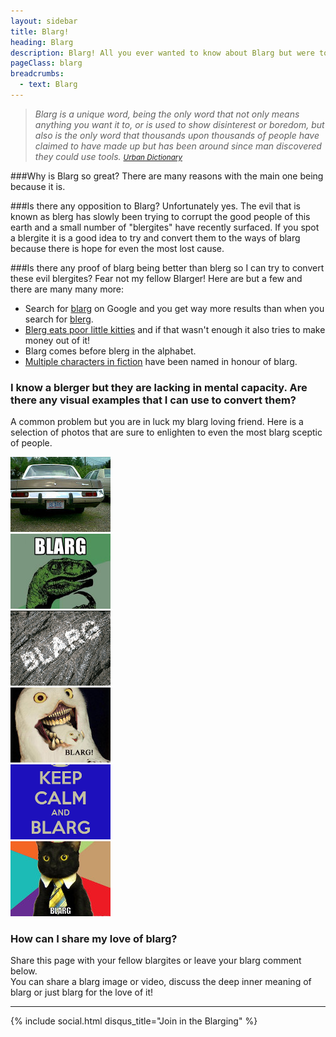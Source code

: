```yaml
---
layout: sidebar
title: Blarg!
heading: Blarg
description: Blarg! All you ever wanted to know about Blarg but were too afraid to find out.
pageClass: blarg
breadcrumbs:
  - text: Blarg
---
```

<blockquote>
  <em>
    Blarg is a unique word, being the only word that not only means anything you want it to, or is used
    to show disinterest or boredom, but also is the only word that thousands upon thousands of people have
    claimed to have made up but has been around since man discovered they could use tools.
  </em>
  <small>
    <cite title="Urban Dictionary">
      <a href="http://www.urbandictionary.com/define.php?term=blarg">Urban Dictionary</a>
    </cite>
  </small>
</blockquote>

###Why is Blarg so great?
There are many reasons with the main one being because it is.

###Is there any opposition to Blarg?
Unfortunately yes. The evil that is known as blerg has slowly been trying to corrupt the good people
of this earth and a small number of "blergites" have recently surfaced. If you spot a blergite it is a good
idea to try and convert them to the ways of blarg because there is hope for even the most lost cause.

###Is there any proof of blarg being better than blerg so I can try to convert these evil blergites?
Fear not my fellow Blarger! Here are but a few and there are many many more:

* Search for [blarg](http://www.google.com/search?q=blarg) on Google and you get way more results 
  than when you search for [blerg](http://www.google.com/search?q=blerg).
* [Blerg eats poor little kitties](http://www.cafepress.co.uk/goats_all/5480) and if that wasn't 
  enough it also tries to make money out of it!
* Blarg comes before blerg in the alphabet.
* [Multiple characters in fiction](http://en.wikipedia.org/wiki/Blarg) have been named in honour of blarg.

### I know a blerger but they are lacking in mental capacity. Are there any visual examples that I can use to convert them?
A common problem but you are in luck my blarg loving friend. Here is a selection of photos that are 
sure to enlighten to even the most blarg sceptic of people.

<div class="row">
  <div class="col-xs-6 col-sm-3 col-md-2">
    <a href="/assets/images/blarg/car.jpg" class="thumbnail" rel="gallery" title="What could be better than zooming around in your very own Blarg mobile?">
      <img alt="Blarg Car" src="/assets/images/blarg/car_tn.jpg">
    </a>
  </div>
  <div class="col-xs-6 col-sm-3 col-md-2">
    <a href="/assets/images/blarg/raptor.jpg" class="thumbnail" rel="gallery" title="Blarg + Raptor = Awesome">
      <img alt="Blarg Raptor" src="/assets/images/blarg/raptor_tn.jpg">
    </a>
  </div>
  <div class="col-xs-6 col-sm-3 col-md-2">
    <a href="/assets/images/blarg/cavemen.png" class="thumbnail" rel="gallery" title="Even cavemen loved blarg">
      <img alt="Blarg Cavemen" src="/assets/images/blarg/cavemen_tn.png">
    </a>
  </div>
  <div class="col-xs-6 col-sm-3 col-md-2">
    <a href="/assets/images/blarg/owl.jpg" class="thumbnail" rel="gallery" title="I'm not sure what's going on here but it's some kind of owly blarg magic">
      <img alt="Owl Blarg" src="/assets/images/blarg/owl_tn.jpg">
    </a>
  </div>
  <div class="col-xs-6 col-sm-3 col-md-2">
    <a href="/assets/images/blarg/keep-calm.png" class="thumbnail" rel="gallery" title="Sound advice my wise blarg poster friend">
      <img alt="Keep Calm" src="/assets/images/blarg/keep-calm_tn.png">
    </a>
  </div>
  <div class="col-xs-6 col-sm-3 col-md-2">
    <a href="/assets/images/blarg/cat.jpg" class="thumbnail" rel="gallery" title="Business cat Dylan thinks blarg makes economic sense">
      <img alt="Blarg Cat" src="/assets/images/blarg/cat_tn.jpg">
    </a>
  </div>
</div>

### How can I share my love of blarg?
Share this page with your fellow blargites or leave your blarg comment below.  
You can share a blarg image or video, discuss the deep inner meaning of blarg or just blarg for the love of it!

<hr>

{% include social.html disqus_title="Join in the Blarging" %}